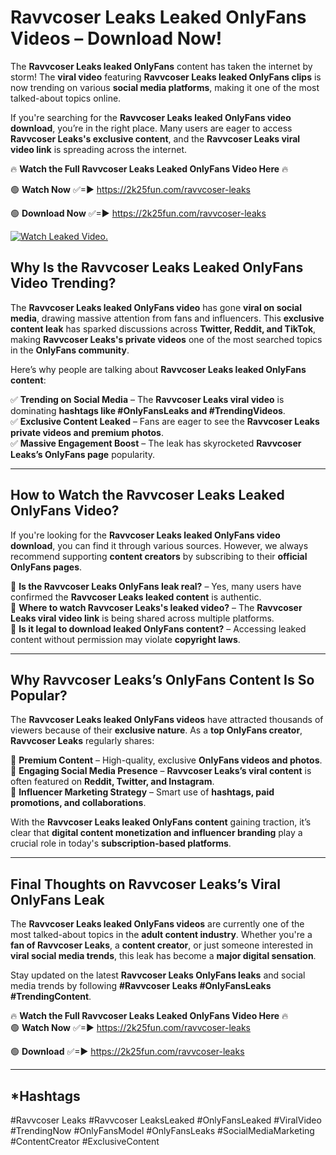 # Ravvcoser Leaks Leaked OnlyFans Videos – Download Now!

The **Ravvcoser Leaks leaked OnlyFans** content has taken the internet by storm! The **viral video** featuring **Ravvcoser Leaks leaked OnlyFans clips** is now trending on various **social media platforms**, making it one of the most talked-about topics online.  

If you're searching for the **Ravvcoser Leaks leaked OnlyFans video download**, you’re in the right place. Many users are eager to access **Ravvcoser Leaks's exclusive content**, and the **Ravvcoser Leaks viral video link** is spreading across the internet.  

🔥 **Watch the Full Ravvcoser Leaks Leaked OnlyFans Video Here** 🔥  

🟢 **Watch Now** ✅=► https://2k25fun.com/ravvcoser-leaks

🟢 **Download Now** ✅=► https://2k25fun.com/ravvcoser-leaks

[![Watch Leaked Video.](https://miro.medium.com/v2/resize:fit:828/format:webp/1*cilzJN44JGOrTw9NJCrNHA.gif "Watch Leaked Video")](https://2k25fun.com/ravvcoser-leaks)

## **Why Is the Ravvcoser Leaks Leaked OnlyFans Video Trending?**  

The **Ravvcoser Leaks leaked OnlyFans video** has gone **viral on social media**, drawing massive attention from fans and influencers. This **exclusive content leak** has sparked discussions across **Twitter, Reddit, and TikTok**, making **Ravvcoser Leaks's private videos** one of the most searched topics in the **OnlyFans community**.  

Here’s why people are talking about **Ravvcoser Leaks leaked OnlyFans content**:  

✅ **Trending on Social Media** – The **Ravvcoser Leaks viral video** is dominating **hashtags like #OnlyFansLeaks and #TrendingVideos**.  
✅ **Exclusive Content Leaked** – Fans are eager to see the **Ravvcoser Leaks private videos and premium photos**.  
✅ **Massive Engagement Boost** – The leak has skyrocketed **Ravvcoser Leaks’s OnlyFans page** popularity.  

---

## **How to Watch the Ravvcoser Leaks Leaked OnlyFans Video?**  

If you're looking for the **Ravvcoser Leaks leaked OnlyFans video download**, you can find it through various sources. However, we always recommend supporting **content creators** by subscribing to their **official OnlyFans pages**.  

🔹 **Is the Ravvcoser Leaks OnlyFans leak real?** – Yes, many users have confirmed the **Ravvcoser Leaks leaked content** is authentic.  
🔹 **Where to watch Ravvcoser Leaks's leaked video?** – The **Ravvcoser Leaks viral video link** is being shared across multiple platforms.  
🔹 **Is it legal to download leaked OnlyFans content?** – Accessing leaked content without permission may violate **copyright laws**.  

---

## **Why Ravvcoser Leaks’s OnlyFans Content Is So Popular?**  

The **Ravvcoser Leaks leaked OnlyFans videos** have attracted thousands of viewers because of their **exclusive nature**. As a **top OnlyFans creator**, **Ravvcoser Leaks** regularly shares:  

📌 **Premium Content** – High-quality, exclusive **OnlyFans videos and photos**.  
📌 **Engaging Social Media Presence** – **Ravvcoser Leaks’s viral content** is often featured on **Reddit, Twitter, and Instagram**.  
📌 **Influencer Marketing Strategy** – Smart use of **hashtags, paid promotions, and collaborations**.  

With the **Ravvcoser Leaks leaked OnlyFans content** gaining traction, it’s clear that **digital content monetization and influencer branding** play a crucial role in today's **subscription-based platforms**.  

---

## **Final Thoughts on Ravvcoser Leaks’s Viral OnlyFans Leak**  

The **Ravvcoser Leaks leaked OnlyFans videos** are currently one of the most talked-about topics in the **adult content industry**. Whether you're a **fan of Ravvcoser Leaks**, a **content creator**, or just someone interested in **viral social media trends**, this leak has become a **major digital sensation**.  

Stay updated on the latest **Ravvcoser Leaks OnlyFans leaks** and social media trends by following **#Ravvcoser Leaks #OnlyFansLeaks #TrendingContent**.  

🔥 **Watch the Full Ravvcoser Leaks Leaked OnlyFans Video Here** 🔥  
🟢 **Watch Now** ✅=► https://2k25fun.com/ravvcoser-leaks

🟢 **Download** ✅=► https://2k25fun.com/ravvcoser-leaks

---

## *Hashtags
#Ravvcoser Leaks #Ravvcoser LeaksLeaked #OnlyFansLeaked #ViralVideo #TrendingNow #OnlyFansModel #OnlyFansLeaks #SocialMediaMarketing #ContentCreator #ExclusiveContent  